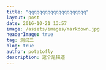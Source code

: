 ```yaml
---
title: "qqqqqqqqqqqqqqqqqqqqq"
layout: post
date: 2016-10-21 13:57
image: /assets/images/markdown.jpg
headerImage: true
tag: 测试二
blog: true
author: potatofly
description: 这个是描述
---
```


